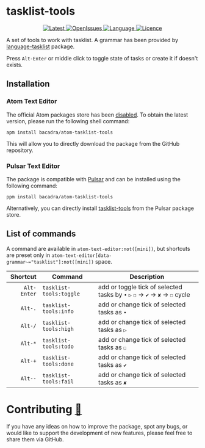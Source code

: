 # tasklist-tools

<p align="center">
  <a href="https://github.com/bacadra/atom-tasklist-tools/tags">
  <img src="https://img.shields.io/github/v/tag/bacadra/atom-tasklist-tools?style=for-the-badge&label=Latest&color=blue" alt="Latest">
  </a>
  <a href="https://github.com/bacadra/atom-tasklist-tools/issues">
  <img src="https://img.shields.io/github/issues-raw/bacadra/atom-tasklist-tools?style=for-the-badge&color=blue" alt="OpenIssues">
  </a>
  <a href="https://github.com/bacadra/atom-tasklist-tools/blob/master/package.json">
  <img src="https://img.shields.io/github/languages/top/bacadra/atom-tasklist-tools?style=for-the-badge&color=blue" alt="Language">
  </a>
  <a href="https://github.com/bacadra/atom-tasklist-tools/blob/master/LICENSE">
  <img src="https://img.shields.io/github/license/bacadra/atom-tasklist-tools?style=for-the-badge&color=blue" alt="Licence">
  </a>
</p>

A set of tools to work with tasklist. A grammar has been provided by [language-tasklist](https://github.com/bacadra/atom-language-tasklist) package.

Press `Alt-Enter` or middle click to toggle state of tasks or create it if doesn't exists.

## Installation

### Atom Text Editor

The official Atom packages store has been [disabled](https://github.blog/2022-06-08-sunsetting-atom/). To obtain the latest version, please run the following shell command:

```shell
apm install bacadra/atom-tasklist-tools
```

This will allow you to directly download the package from the GitHub repository.

### Pulsar Text Editor

The package is compatible with [Pulsar](https://pulsar-edit.dev/) and can be installed using the following command:

```shell
ppm install bacadra/atom-tasklist-tools
```

Alternatively, you can directly install [tasklist-tools](https://web.pulsar-edit.dev/packages/tasklist-tools) from the Pulsar package store.

## List of commands

A command are available in `atom-text-editor:not([mini])`, but shortcuts are preset only in `atom-text-editor[data-grammar~="tasklist"]:not([mini])` space.

| Shortcut | Command | Description |
| -: | - | - |
| <div style="white-space:nowrap">`Alt-Enter`</div> | <div style="white-space:nowrap">`tasklist-tools:toggle`</div> | add or toggle tick of selected tasks by `•` `▷` `☐` -> `✔` -> `✘` -> `☐` cycle |
| <div style="white-space:nowrap">`Alt-.`</div> | <div style="white-space:nowrap">`tasklist-tools:info`</div> | add or change tick of selected tasks as `•` |
| <div style="white-space:nowrap">`Alt-/`</div> | <div style="white-space:nowrap">`tasklist-tools:high`</div> | add or change tick of selected tasks as `▷` |
| <div style="white-space:nowrap">`Alt-*`</div> | <div style="white-space:nowrap">`tasklist-tools:todo`</div> | add or change tick of selected tasks as `☐` |
| <div style="white-space:nowrap">`Alt-+`</div> | <div style="white-space:nowrap">`tasklist-tools:done`</div> | add or change tick of selected tasks as `✔` |
| <div style="white-space:nowrap">`Alt--`</div> | <div style="white-space:nowrap">`tasklist-tools:fail`</div> | add or change tick of selected tasks as `✘` |

# Contributing [🍺](https://www.buymeacoffee.com/asiloisad)

If you have any ideas on how to improve the package, spot any bugs, or would like to support the development of new features, please feel free to share them via GitHub.
